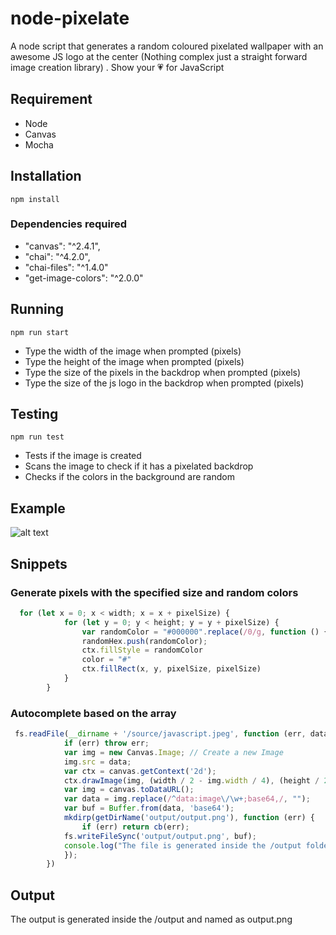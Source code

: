 # node-pixelate

A node script that generates a random coloured pixelated wallpaper with an awesome JS logo at the center (Nothing complex just a straight forward image creation library) . Show your 💗 for JavaScript

## Requirement

- Node
- Canvas
- Mocha

## Installation

```
npm install
```

### Dependencies required
- "canvas": "^2.4.1",
- "chai": "^4.2.0",
- "chai-files": "^1.4.0"
- "get-image-colors": "^2.0.0"

## Running

```
npm run start
```
- Type the width of the image when prompted (pixels)
- Type the height of the image when prompted (pixels)
- Type the size of the pixels in the backdrop when prompted (pixels)
- Type the size of the js logo in the backdrop when prompted (pixels)

## Testing

```
npm run test
```
- Tests if the image is created
- Scans the image to check if it has a pixelated backdrop
- Checks if the colors in the background are random

## Example

![alt text](/output/output.png)

## Snippets

### Generate pixels with the specified size and random colors

``` js
  for (let x = 0; x < width; x = x + pixelSize) {
            for (let y = 0; y < height; y = y + pixelSize) {
                var randomColor = "#000000".replace(/0/g, function () { return (~~(Math.random() * 16)).toString(16); });
                randomHex.push(randomColor);
                ctx.fillStyle = randomColor
                color = "#"
                ctx.fillRect(x, y, pixelSize, pixelSize)
            }
        }
```

### Autocomplete based on the array

``` js
 fs.readFile(__dirname + '/source/javascript.jpeg', function (err, data) {
            if (err) throw err;
            var img = new Canvas.Image; // Create a new Image
            img.src = data;
            var ctx = canvas.getContext('2d');
            ctx.drawImage(img, (width / 2 - img.width / 4), (height / 2 - img.height / 4), img.width / 2, img.height / 2);
            var img = canvas.toDataURL();
            var data = img.replace(/^data:image\/\w+;base64,/, "");
            var buf = Buffer.from(data, 'base64');
            mkdirp(getDirName('output/output.png'), function (err) {
                if (err) return cb(err);
            fs.writeFileSync('output/output.png', buf);
            console.log("The file is generated inside the /output folder");
            });
        })
```

## Output

The output is generated inside the /output and named as output.png

